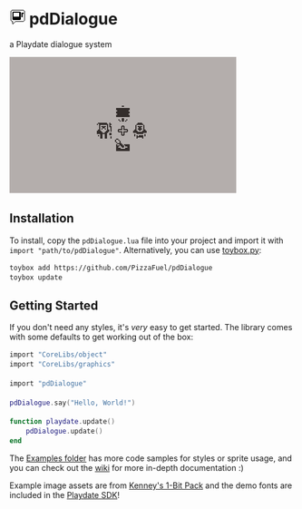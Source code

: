 # ![icon](icon.png) pdDialogue

a Playdate dialogue system

![Alt text](demo.gif)

## Installation

To install, copy the `pdDialogue.lua` file into your project and import it with `import "path/to/pdDialogue"`. Alternatively, you can use [toybox.py](https://didier.malenfant.net/toybox.py/):

```bash
toybox add https://github.com/PizzaFuel/pdDialogue
toybox update
```

## Getting Started

If you don't need any styles, it's *very* easy to get started. The library comes with some defaults to get working out of the box:

```lua
import "CoreLibs/object"
import "CoreLibs/graphics"

import "pdDialogue"

pdDialogue.say("Hello, World!")

function playdate.update()
    pdDialogue.update()
end
```

The [Examples folder](https://github.com/PizzaFuel/pdDialogue/tree/main/Examples) has more code samples for styles or sprite usage, and you can check out the [wiki](https://github.com/PizzaFuel/pdDialogue/wiki) for more in-depth documentation :)

Example image assets are from [Kenney's 1-Bit Pack](https://www.kenney.nl/Examples/assets/bit-pack) and the demo fonts are included in the [Playdate SDK](https://play.date/dev/)!
